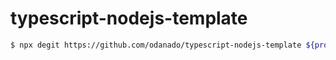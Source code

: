 # typescript-nodejs-template

```bash
$ npx degit https://github.com/odanado/typescript-nodejs-template ${project_name}
```
